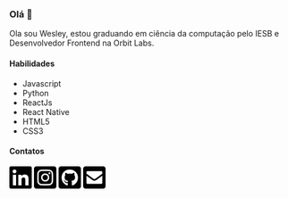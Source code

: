 ### Olá 👋

Ola sou Wesley, estou graduando em ciência da computação pelo IESB e Desenvolvedor Frontend na Orbit Labs.    
#### Habilidades

- Javascript
- Python
- ReactJs
- React Native
- HTML5
- CSS3

#### Contatos
[<img src="./assets/linkedin-brands.svg" width="40px" />](https://www.linkedin.com/in/wesleyadriann/)
[<img src="./assets/instagram-square-brands.svg" width="40px" />](https://www.instagram.com/wesleyadriann/)
[<img src="./assets/github-square-brands.svg" width="40px" />](https://github.com/wesleyadriann)
[<img src="./assets/envelope-square-solid.svg" width="40px" />](mailto:wesleyadriann@gmail.com)



